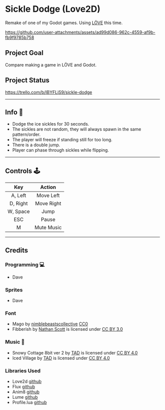# Sickle Dodge (Love2D)

Remake of one of my Godot games. Using [LÖVE](https://love2d.org/) this time. 

https://github.com/user-attachments/assets/ad99d086-962c-4559-af9b-fb9f9785b758


## Project Goal
Compare making a game in LÖVE and Godot. 

## Project Status
https://trello.com/b/IBYFLiS9/sickle-dodge 

<hr>

## Info :dart:
- Dodge the ice sickles for 30 seconds.
- The sickles are not random, they will always spawn in the same pattern/order.
- The player will freeze if standing still for too long.
- There is a double jump.
- Player can phase through sickles while flipping.
<hr>

## Controls :joystick: 

|Key|Action|
|:---:|:---:|
|A, Left|Move Left|
|D, Right|Move Right|
|W, Space|Jump|
|ESC| Pause |
|M|Mute Music|

<hr>


## Credits
### Programming :computer: 
- Dave
### Sprites
- Dave
### Font
- Mago by [nimblebeastscollective](https://nimblebeastscollective.itch.io) [CC0](https://creativecommons.org/publicdomain/zero/1.0/)
- Fibberish by [Nathan Scott](https://caffinate.itch.io/fibberish) is licensed under [CC BY 3.0]()
### Music :musical_keyboard:
- Snowy Cottage 8bit ver 2 by [TAD](https://www.youtube.com/c/Tadon) is licensed under [CC BY 4.0](https://creativecommons.org/licenses/by/4.0/)
- Iced Village by [TAD](https://www.youtube.com/c/Tadon) is licensed under [CC BY 4.0](https://creativecommons.org/licenses/by/4.0/)
### Libraries Used
- Love2d [github](https://github.com/love2d/love)
- Flux [github](https://github.com/rxi/flux)
- Anim8 [github](https://github.com/kikito/anim8)
- Lume [github](https://github.com/rxi/lume)
- Profile.lua [github](https://github.com/2dengine/profile.lua)
